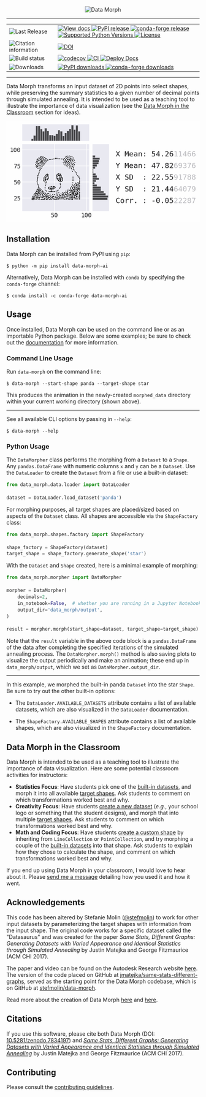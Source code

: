 <div align="center">
  <img alt="Data Morph" src="https://github.com/stefmolin/data-morph/raw/main/docs/_static/logo.png">

  <hr>

  <table>
   <tr>
     <td>
      <img alt="Last Release" src="https://img.shields.io/badge/last%20release-inactive?style=for-the-badge">
     </td>
     <td>
      <a href="https://stefaniemolin.com/data-morph" target="_blank" rel="noopener noreferrer">
        <img alt="View docs" src="https://img.shields.io/badge/docs-stable-success">
      </a>
      <a href="https://pypi.org/project/data-morph-ai/" target="_blank" rel="noopener noreferrer">
        <img alt="PyPI release" src="https://img.shields.io/pypi/v/data-morph-ai.svg">
      </a>
      <a href="https://anaconda.org/conda-forge/data-morph-ai" target="_blank" rel="noopener noreferrer">
        <img alt="conda-forge release" src="https://img.shields.io/conda/vn/conda-forge/data-morph-ai.svg">
      </a>
      <a href="https://pypi.org/project/data-morph-ai/" target="_blank" rel="noopener noreferrer">
        <img alt="Supported Python Versions" src="https://img.shields.io/pypi/pyversions/data-morph-ai">
      </a>
      <a href="https://github.com/stefmolin/data-morph/blob/main/LICENSE" target="_blank" rel="noopener noreferrer">
         <img alt="License" src="https://img.shields.io/pypi/l/data-morph-ai.svg?color=blueviolet">
      </a>
     </td>
   </tr>
   <tr>
     <td>
       <img alt="Citation information" src="https://img.shields.io/badge/for%20citation-inactive?style=for-the-badge">
   </td>
     <td>
      <a href="https://doi.org/10.5281/zenodo.8374121"><img src="https://zenodo.org/badge/DOI/10.5281/zenodo.8374121.svg" alt="DOI"></a>
     </td>
   </tr>
   <tr>
     <td>
      <img alt="Build status" src="https://img.shields.io/badge/build%20status-inactive?style=for-the-badge">
     </td>
     <td>
      <a href="https://codecov.io/gh/stefmolin/data-morph" target="_blank" rel="noopener noreferrer">
        <img alt="codecov" src="https://codecov.io/gh/stefmolin/data-morph/branch/main/graph/badge.svg?token=3SEEG9SZQO">
      </a>
      <a href="https://github.com/stefmolin/data-morph/actions/workflows/ci.yml" target="_blank" rel="noopener noreferrer">
        <img alt="CI" src="https://github.com/stefmolin/data-morph/actions/workflows/ci.yml/badge.svg">
      </a>
      <a href="https://github.com/stefmolin/data-morph/actions/workflows/docs.yml" target="_blank" rel="noopener noreferrer">
        <img alt="Deploy Docs" src="https://github.com/stefmolin/data-morph/actions/workflows/docs.yml/badge.svg">
      </a>
     </td>
   </tr>
   <tr>
     <td>
      <img alt="Downloads" src="https://img.shields.io/badge/%23%20downloads-inactive?style=for-the-badge">
     </td>
     <td>
      <a href="https://pypi.org/project/data-morph-ai/" target="_blank" rel="noopener noreferrer">
        <img alt="PyPI downloads" src="https://img.shields.io/pepy/dt/data-morph-ai?label=pypi&color=blueviolet">
      </a>
      <a href="https://anaconda.org/conda-forge/data-morph-ai" target="_blank" rel="noopener noreferrer">
        <img alt="conda-forge downloads" src="https://img.shields.io/conda/dn/conda-forge/data-morph-ai.svg?label=conda-forge&color=blueviolet">
      </a>
     </td>
   </tr>
  </table>
  <hr/>
</div>

Data Morph transforms an input dataset of 2D points into select shapes, while preserving the summary statistics to a given number of decimal points through simulated annealing. It is intended to be used as a teaching tool to illustrate the importance of data visualization (see the [Data Morph in the Classroom](https://github.com/stefmolin/data-morph/#data-morph-in-the-classroom) section for ideas).

<div align="center">
  <img alt="Morphing the panda dataset into the star shape." src="https://raw.githubusercontent.com/stefmolin/data-morph/main/docs/_static/panda-to-star-eased.gif">
  <br/>
</div>

## Installation

Data Morph can be installed from PyPI using `pip`:

```console
$ python -m pip install data-morph-ai
```

Alternatively, Data Morph can be installed with `conda` by specifying the `conda-forge` channel:

```console
$ conda install -c conda-forge data-morph-ai
```

## Usage

Once installed, Data Morph can be used on the command line or as an importable Python package. Below are some examples; be sure to check out the [documentation](https://stefaniemolin.com/data-morph) for more information.


### Command Line Usage

Run `data-morph` on the command line:

```console
$ data-morph --start-shape panda --target-shape star
```

This produces the animation in the newly-created `morphed_data` directory within your current working directory (shown above).

----

See all available CLI options by passing in `--help`:

```console
$ data-morph --help
```

### Python Usage

The `DataMorpher` class performs the morphing from a `Dataset` to a `Shape`. Any `pandas.DataFrame` with numeric columns `x` and `y` can be a `Dataset`. Use the `DataLoader` to create the `Dataset` from a file or use a built-in dataset:

```python
from data_morph.data.loader import DataLoader

dataset = DataLoader.load_dataset('panda')
```

For morphing purposes, all target shapes are placed/sized based on aspects of the `Dataset` class.
All shapes are accessible via the `ShapeFactory` class:

```python
from data_morph.shapes.factory import ShapeFactory

shape_factory = ShapeFactory(dataset)
target_shape = shape_factory.generate_shape('star')
```

With the `Dataset` and `Shape` created, here is a minimal example of morphing:

```python
from data_morph.morpher import DataMorpher

morpher = DataMorpher(
    decimals=2,
    in_notebook=False,  # whether you are running in a Jupyter Notebook
    output_dir='data_morph/output',
)

result = morpher.morph(start_shape=dataset, target_shape=target_shape)
```

Note that the `result` variable in the above code block is a `pandas.DataFrame` of the data after completing the specified iterations of the simulated annealing process. The `DataMorpher.morph()` method is also saving plots to visualize the output periodically and make an animation; these end up in `data_morph/output`, which we set as `DataMorpher.output_dir`.


----

In this example, we morphed the built-in panda `Dataset` into the star `Shape`. Be sure to try out the other built-in options:

* The `DataLoader.AVAILABLE_DATASETS` attribute contains a list of available datasets, which are also visualized in the `DataLoader` documentation.

* The `ShapeFactory.AVAILABLE_SHAPES` attribute contains a list of available shapes, which are also visualized in the `ShapeFactory` documentation.

## Data Morph in the Classroom

Data Morph is intended to be used as a teaching tool to illustrate the importance of data visualization. Here are some potential classroom activities for instructors:

- **Statistics Focus**: Have students pick one of the [built-in datasets](https://stefaniemolin.com/data-morph/stable/api/data_morph.data.loader.html#data_morph.data.loader.DataLoader), and morph it into all available [target shapes](https://stefaniemolin.com/data-morph/stable/api/data_morph.shapes.factory.html#data_morph.shapes.factory.ShapeFactory). Ask students to comment on which transformations worked best and why.
- **Creativity Focus**: Have students [create a new dataset](https://stefaniemolin.com/data-morph/stable/custom_datasets.html) (*e.g.*, your school logo or something that the student designs), and morph that into multiple [target shapes](https://stefaniemolin.com/data-morph/stable/api/data_morph.shapes.factory.html#data_morph.shapes.factory.ShapeFactory). Ask students to comment on which transformations worked best and why.
- **Math and Coding Focus**: Have students [create a custom shape](https://stefaniemolin.com/data-morph/dev/shape-creation.html) by inheriting from `LineCollection` or `PointCollection`, and try morphing a couple of the [built-in datasets](https://stefaniemolin.com/data-morph/stable/api/data_morph.data.loader.html#data_morph.data.loader.DataLoader) into that shape. Ask students to explain how they chose to calculate the shape, and comment on which transformations worked best and why.

If you end up using Data Morph in your classroom, I would love to hear about it. Please [send me a message](https://stefaniemolin.com/contact/) detailing how you used it and how it went.

## Acknowledgements

This code has been altered by Stefanie Molin ([@stefmolin](https://github.com/stefmolin)) to work for other input datasets by parameterizing the target shapes with information from the input shape. The original code works for a specific dataset called the "Datasaurus" and was created for the paper *Same Stats, Different Graphs: Generating Datasets with Varied Appearance and Identical Statistics through Simulated Annealing* by Justin Matejka and George Fitzmaurice (ACM CHI 2017).

The paper and video can be found on the Autodesk Research website [here](https://www.research.autodesk.com/publications/same-stats-different-graphs-generating-datasets-with-varied-appearance-and-identical-statistics-through-simulated-annealing/). The version of the code placed on GitHub at [jmatejka/same-stats-different-graphs](https://github.com/jmatejka/same-stats-different-graphs), served as the starting point for the Data Morph codebase, which is on GitHub at [stefmolin/data-morph](https://github.com/stefmolin/data-morph).

Read more about the creation of Data Morph [here](https://stefaniemolin.com/articles/data-science/introducing-data-morph/) and [here](https://stefaniemolin.com/data-morph-talk/#/).

## Citations

If you use this software, please cite both Data Morph (DOI: [10.5281/zenodo.7834197](https://doi.org/10.5281/zenodo.7834197)) and *[Same Stats, Different Graphs: Generating Datasets with Varied Appearance and Identical Statistics through Simulated Annealing](https://damassets.autodesk.net/content/dam/autodesk/research/publications-assets/pdf/same-stats-different-graphs.pdf)* by Justin Matejka and George Fitzmaurice (ACM CHI 2017).

## Contributing
Please consult the [contributing guidelines](CONTRIBUTING.md).
